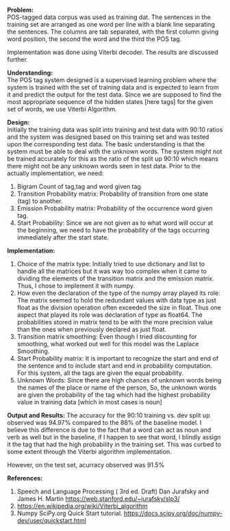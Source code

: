 **Problem:**  
POS-tagged data corpus was used as training dat. The sentences in the training set are arranged as one word per line with a blank line 
separating the sentences. The columns are tab separated, with the first column giving word position,
the second the word and the third the POS tag.

Implementation was done using Viterbi decoder. The results are discussed further.

**Understanding:**  
The POS tag system designed is a supervised learning problem where the system is trained
with the set of training data and is expected to learn from it and predict the output for the test
data. Since we are supposed to find the most appropriate sequence of the hidden states [here
tags] for the given set of words, we use Viterbi Algorithm.

**Design:**  
Initially the training data was split into training and test data with 90:10 ratios and the system
was designed based on this training set and was tested upon the corresponding test data. The
basic understanding is that the system must be able to deal with the unknown words. The
system might not be trained accurately for this as the ratio of the split up 90:10 which means
there might not be any unknown words seen in test data.
Prior to the actually implementation, we need:  
  1) Bigram Count of tag,tag and word given tag  
  2) Transition Probability matrix: Probability of transition from one state (tag) to another.  
  3) Emission Probability matrix: Probability of the occurrence word given tag.  
  4) Start Probability: Since we are not given as to what word will occur at the beginning,
we need to have the probability of the tags occurring immediately after the start state.  

**Implementation:**
  1) Choice of the matrix type: Initially tried to use dictionary and list to handle all the
matrices but it was way too complex when it came to dividing the elements of the
transition matrix and the emission matrix. Thus, I chose to implement it with numpy.  
  2) How even the declaration of the type of the numpy array played its role: The matrix
seemed to hold the redundant values with data type as just float as the division
operation often exceeded the size in float. Thus one aspect that played its role was
declaration of type as float64. The probabilities stored in matrix tend to be with the
more precision value than the ones when previously declared as just float.  
  3) Transition matrix smoothing: Even though I tried discounting for smoothing, what
worked out well for this model was the Laplace Smoothing.  
  4) Start Probability matrix: It is important to recognize the start and end of the sentence
and to include start and end in probability computation. For this system, all the tags
are given the equal probability.  
  5) Unknown Words: Since there are high chances of unknown words being the names of
the place or name of the person, So, the unknown words are given the probability of
the tag which had the highest probability value in training data [which in most cases is
noun]  

**Output and Results:**
The accuracy for the 90:10 training vs. dev split up observed was 94.97% compared to the
88% of the baseline model. I believe this difference is due to the fact that a word can act as
noun and verb as well but in the baseline, if I happen to see that word, I blindly assign it the
tag that had the high probability in the training set. This was curbed to some extent through
the Viterbi algorithm implementation.

However, on the test set, acurracy observed was 91.5%

**References:**
  1) Speech and Language Processing ( 3rd ed. Draft) Dan Jurafsky and James H. Martin
https://web.stanford.edu/~jurafsky/slp3/  
  2) https://en.wikipedia.org/wiki/Viterbi_algorithm  
  3) Numpy SciPy.org Quick Start tutorial.
https://docs.scipy.org/doc/numpy-dev/user/quickstart.html  
